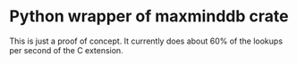 # Python wrapper of maxminddb crate

This is just a proof of concept. It currently does about 60% of the lookups
per second of the C extension.
